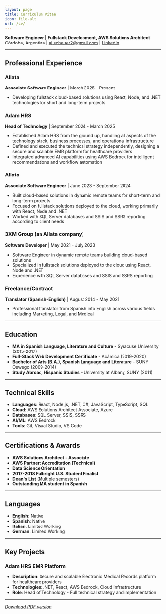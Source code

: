 ```yaml
---
layout: page
title: Curriculum Vitae
icon: file-alt
url: /cv/
---
```


**Software Engineer | Fullstack Development, AWS Solutions Architect**  
<i class="fas fa-map-marker-alt"></i> Córdoba, Argentina | <i class="fas fa-envelope"></i> [aj.scheuer2@gmail.com](mailto:aj.scheuer2@gmail.com) | <i class="fab fa-linkedin"></i> [LinkedIn](https://linkedin.com/in/andrewscheuer)

---

## <i class="fas fa-briefcase"></i> Professional Experience

### <i class="fas fa-building"></i> Allata
**Associate Software Engineer** | March 2025 - Present
- Developing fullstack cloud-based solutions using React, Node, and .NET technologies for short and long-term projects

### <i class="fas fa-hospital"></i> Adam HRS
**Head of Technology** | September 2024 - March 2025
- Established Adam HRS from the ground up, handling all aspects of the technology stack, business processes, and operational infrastructure
- Defined and executed the technical strategy independently, designing a secure and scalable EMR platform for healthcare providers
- Integrated advanced AI capabilities using AWS Bedrock for intelligent recommendations and workflow automation

### <i class="fas fa-building"></i> Allata
**Associate Software Engineer** | June 2023 - September 2024
- Built cloud-based solutions in dynamic remote teams for short-term and long-term projects
- Focused on fullstack solutions deployed to the cloud, working primarily with React, Node and .NET
- Worked with SQL Server databases and SSIS and SSRS reporting according to client needs

### <i class="fas fa-building"></i> 3XM Group (an Allata company)
**Software Developer** | May 2021 - July 2023
- Software Engineer in dynamic remote teams building cloud-based solutions
- Specialized in fullstack solutions deployed to the cloud using React, Node and .NET
- Experience with SQL Server databases and SSIS and SSRS reporting

### <i class="fas fa-language"></i> Freelance/Contract
**Translator (Spanish-English)** | August 2014 - May 2021
- Professional translator from Spanish into English across various fields including Marketing, Legal, and Medical

---

## <i class="fas fa-graduation-cap"></i> Education

- **MA in Spanish Language, Literature and Culture** - Syracuse University (2015-2017)
- **Full-Stack Web Development Certificate** - Acámica (2019-2020)
- **Bachelor of Arts (B.A.), Spanish Language and Literature** - SUNY Oswego (2009-2014)
- **Study Abroad, Hispanic Studies** - University at Albany, SUNY (2011)

---

## <i class="fas fa-tools"></i> Technical Skills

- **Languages**: <i class="fab fa-react"></i> React, <i class="fab fa-node-js"></i> Node.js, <i class="fas fa-code"></i> .NET, C#, JavaScript, TypeScript, SQL
- **Cloud**: <i class="fab fa-aws"></i> AWS Solutions Architect Associate, <i class="fab fa-microsoft"></i> Azure
- **Databases**: <i class="fas fa-database"></i> SQL Server, SSIS, SSRS
- **AI/ML**: <i class="fas fa-brain"></i> AWS Bedrock
- **Tools**: <i class="fab fa-git-alt"></i> Git, Visual Studio, VS Code

---

## <i class="fas fa-certificate"></i> Certifications & Awards

- **<i class="fab fa-aws"></i> AWS Solutions Architect - Associate**
- **<i class="fab fa-aws"></i> AWS Partner: Accreditation (Technical)**
- **<i class="fas fa-chart-line"></i> Data Science Orientation**
- **<i class="fas fa-award"></i> 2017-2018 Fulbright U.S. Student Finalist**
- **<i class="fas fa-star"></i> Dean's List** (Multiple semesters)
- **<i class="fas fa-trophy"></i> Outstanding MA student in Spanish**

---

## <i class="fas fa-globe"></i> Languages

- **English**: <i class="fas fa-flag-usa"></i> Native
- **Spanish**: <i class="fas fa-flag"></i> Native 
- **Italian**: <i class="fas fa-flag"></i> Limited Working
- **German**: <i class="fas fa-flag"></i> Limited Working

---

## <i class="fas fa-project-diagram"></i> Key Projects

### <i class="fas fa-heart-pulse"></i> Adam HRS EMR Platform
- **Description**: Secure and scalable Electronic Medical Records platform for healthcare providers
- **Technologies**: <i class="fas fa-code"></i> .NET, <i class="fab fa-react"></i> React, <i class="fas fa-brain"></i> AWS Bedrock, Cloud Infrastructure
- **Role**: Head of Technology - Full technical strategy and implementation

---

*<i class="fas fa-download"></i> [Download PDF version](link-to-your-cv-pdf)* 